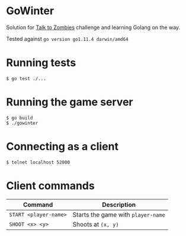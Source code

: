 # GoWinter

Solution for [Talk to Zombies](https://github.com/mysteriumnetwork/winter-is-coming) challenge 
and learning Golang on the way.

Tested against `go version go1.11.4 darwin/amd64`

# Running tests

`$ go test ./...`

# Running the game server

```
$ go build
$ ./gowinter
```

# Connecting as a client

```
$ telnet localhost 52000
```

# Client commands

| Command               | Description                        |
| --------------------- | ---------------------------------- |
| `START <player-name>` | Starts the game with `player-name` |
| `SHOOT <x> <y>`       | Shoots at `(x, y)` | 
